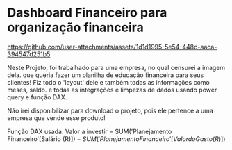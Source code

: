 # Dashboard Financeiro para organização financeira

https://github.com/user-attachments/assets/1d1d1995-5e54-448d-aaca-394547d251b5


Neste Projeto, foi trabalhado para uma empresa, no qual censurei a imagem dela.
que queria fazer um planilha de educação financeira para seus clientes!
Fiz todo o 'layout' dele e também todas as informações como meses, saldo.
e todas as integrações e limpezas de dados usando power query e função DAX.

Não irei disponibilizar para download o projeto, pois ele pertence a uma empresa
que vende esse produto! 

Função DAX usada: 
Valor a investir = 
SUM('Planejamento Financeiro'[Salário (R$)]) - SUM('Planejamento Financeiro'[Valor do Gasto (R$)])



